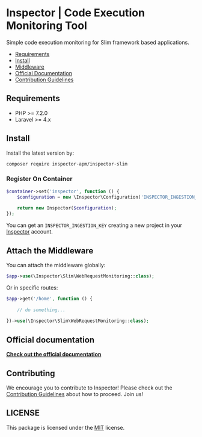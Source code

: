 # Inspector | Code Execution Monitoring Tool


Simple code execution monitoring for Slim framework based applications.

- [Requirements](#requirements)
- [Install](#install)
- [Middleware](#middleware)
- [Official Documentation](https://docs.inspector.dev/guides/slim)
- [Contribution Guidelines](#contribution)

<a name="requirements"></a>

## Requirements

- PHP >= 7.2.0
- Laravel >= 4.x

<a name="install"></a>

## Install

Install the latest version by:

```
composer require inspector-apm/inspector-slim
```

### Register On Container

```php
$container->set('inspector', function () {
    $configuration = new \Inspector\Configuration('INSPECTOR_INGESTION_KEY');
	
	return new Inspector($configuration);
});
```

You can get an `INSPECTOR_INGESTION_KEY` creating a new project in your [Inspector](https://www.inspector.dev) account.

<a name="middleware"></a>

## Attach the Middleware
You can attach the middleware globally:

```php
$app->use(\Inspector\Slim\WebRequestMonitoring::class);
```

Or in specific routes:

```php
$app->get('/home', function () {
    
    // do something...
    
})->use(\Inspector\Slim\WebRequestMonitoring::class);
```

<a name="test"></a>

## Official documentation

**[Check out the official documentation](https://docs.inspector.dev/guides/slim)**

<a name="contribution"></a>

## Contributing

We encourage you to contribute to Inspector! Please check out the [Contribution Guidelines](CONTRIBUTING.md) about how to proceed. Join us!

## LICENSE

This package is licensed under the [MIT](LICENSE) license.
